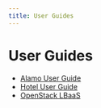 ```yaml
---
title: User Guides
---
```


# User Guides

- [Alamo User Guide](alamo-user-guide)
- [Hotel User Guide](hotel-user-guide)
- [OpenStack LBaaS](openstack-lbaas-guide)
